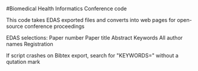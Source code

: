 #Biomedical Health Informatics Conference code

This code takes EDAS exported files and converts into web pages for open-source conference proceedings

EDAS selections:
Paper number
Paper title
Abstract
Keywords
All author names
Registration

If script crashes on Bibtex export, search for "KEYWORDS=" without a qutation mark



